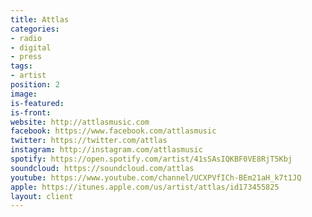 ```yaml
---
title: Attlas
categories:
- radio
- digital
- press
tags:
- artist
position: 2
image: 
is-featured: 
is-front: 
website: http://attlasmusic.com
facebook: https://www.facebook.com/attlasmusic
twitter: https://twitter.com/attlas
instagram: http://instagram.com/attlasmusic
spotify: https://open.spotify.com/artist/41sSAsIQKBF0VE8RjT5Kbj
soundcloud: https://soundcloud.com/attlas
youtube: https://www.youtube.com/channel/UCXPVfICh-BEm21aH_k7t1JQ
apple: https://itunes.apple.com/us/artist/attlas/id173455825
layout: client
---
```


